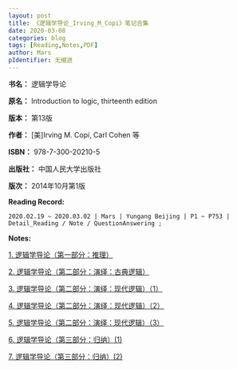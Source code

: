 ```yaml
---
layout: post
title: 《逻辑学导论_Irving_M_Copi》笔记合集
date: 2020-03-08
categories: blog
tags: [Reading,Notes,PDF]
author: Mars
pIdentifier: 无缩进
---
```


**书名：** 逻辑学导论  

**原名：** Introduction to logic, thirteenth edition

**版本：** 第13版

**作者：** [美]Irving M. Copi, Carl Cohen 等

**ISBN：** 978-7-300-20210-5

**出版社：** 中国人民大学出版社

**版次：** 2014年10月第1版

**Reading Record:**

	2020.02.19 ~ 2020.03.02 | Mars | Yungang Beijing | P1 ~ P753 | Detail_Reading / Note / QuestionAnswering ;

**Notes:**

[1. 逻辑学导论（第一部分：推理）](/assets/PDFs/introduceToLogic/逻辑学导论（第一部分：推理）.pdf '逻辑学导论（第一部分：推理）.pdf') 

[2. 逻辑学导论（第二部分：演绎：古典逻辑）](/assets/PDFs/introduceToLogic/逻辑学导论（第二部分：演绎：古典逻辑）.pdf '逻辑学导论（第二部分：演绎：古典逻辑）.pdf')

[3. 逻辑学导论（第二部分：演绎：现代逻辑）（1）](/assets/PDFs/introduceToLogic/逻辑学导论（第二部分：演绎：现代逻辑）（1）.pdf '逻辑学导论（第二部分：演绎：现代逻辑）（1）.pdf')

[4. 逻辑学导论（第二部分：演绎：现代逻辑）（2）](/assets/PDFs/introduceToLogic/逻辑学导论（第二部分：演绎：现代逻辑）（2）.pdf '逻辑学导论（第二部分：演绎：现代逻辑）（2）.pdf')

[5. 逻辑学导论（第二部分：演绎：现代逻辑）（3）](/assets/PDFs/introduceToLogic/逻辑学导论（第二部分：演绎：现代逻辑）（3）.pdf '逻辑学导论（第二部分：演绎：现代逻辑）（3）.pdf')

[6. 逻辑学导论（第三部分：归纳）(1)](/assets/PDFs/introduceToLogic/逻辑学导论（第三部分：归纳）（1）.pdf '逻辑学导论（第三部分：归纳）(1).pdf')

[7. 逻辑学导论（第三部分：归纳）(2)](/assets/PDFs/introduceToLogic/逻辑学导论（第三部分：归纳）（2）.pdf '逻辑学导论（第三部分：归纳）(2).pdf')
